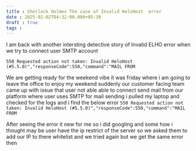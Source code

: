 ```yaml
---
title : Sherlock Holmes The case of Invalid HeloHost  error
date : 2025-02-02T04:32:00.000+05:30
draft : true
tags : 
---
```

I am back with another intersting detective story of Invalid ELHO error when we try to connect user SMTP account 

`550 Requested action not taken: Invalid HeloHost (#5.5.0)","responseCode":550,"command":"MAIL FROM`

We are getting ready for the weekend vibe it was friday where i am going to leave the office to enjoy my weekend suddenly our customer facing team came up with issue that user not able able to connect send mail from our platform where user uses SMTP for mail sending i pulled my laptop and checked for the logs and i find the below error `550 Requested action not taken: Invalid HeloHost (#5.5.0)","responseCode":550,"command":"MAIL FROM` 

After seeing the error it new for me so i did googling and some how i thought may be user have the ip restrict of the server so we asked them to add our IP to there whitelist and we tried again but we get the same error then 
